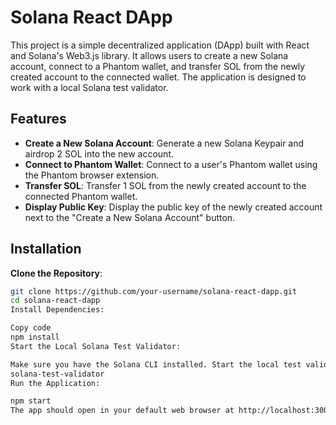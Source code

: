 # Solana React DApp

This project is a simple decentralized application (DApp) built with React and Solana's Web3.js library. It allows users to create a new Solana account, connect to a Phantom wallet, and transfer SOL from the newly created account to the connected wallet. The application is designed to work with a local Solana test validator.

## Features

- **Create a New Solana Account**: Generate a new Solana Keypair and airdrop 2 SOL into the new account.
- **Connect to Phantom Wallet**: Connect to a user's Phantom wallet using the Phantom browser extension.
- **Transfer SOL**: Transfer 1 SOL from the newly created account to the connected Phantom wallet.
- **Display Public Key**: Display the public key of the newly created account next to the "Create a New Solana Account" button.

## Installation

**Clone the Repository**:
   ```bash
   git clone https://github.com/your-username/solana-react-dapp.git
   cd solana-react-dapp
Install Dependencies:

Copy code
npm install
Start the Local Solana Test Validator:

Make sure you have the Solana CLI installed. Start the local test validator with:
solana-test-validator
Run the Application:

npm start
The app should open in your default web browser at http://localhost:3000.

